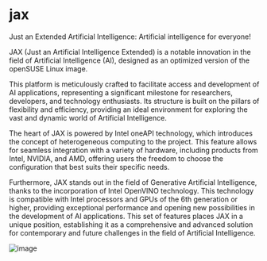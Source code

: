 # jax
Just an Extended Artificial Intelligence: Artificial intelligence for everyone!

JAX (Just an Artificial Intelligence Extended) is a notable innovation in the field of Artificial Intelligence (AI), designed as an optimized version of the openSUSE Linux image.

This platform is meticulously crafted to facilitate access and development of AI applications, representing a significant milestone for researchers, developers, and technology enthusiasts. Its structure is built on the pillars of flexibility and efficiency, providing an ideal environment for exploring the vast and dynamic world of Artificial Intelligence.

The heart of JAX is powered by Intel oneAPI technology, which introduces the concept of heterogeneous computing to the project. This feature allows for seamless integration with a variety of hardware, including products from Intel, NVIDIA, and AMD, offering users the freedom to choose the configuration that best suits their specific needs. 

Furthermore, JAX stands out in the field of Generative Artificial Intelligence, thanks to the incorporation of Intel OpenVINO technology. This technology is compatible with Intel processors and GPUs of the 6th generation or higher, providing exceptional performance and opening new possibilities in the development of AI applications. This set of features places JAX in a unique position, establishing it as a comprehensive and advanced solution for contemporary and future challenges in the field of Artificial Intelligence.

![image](https://github.com/cabelo/jax/assets/675645/0113db17-98b0-4f3b-9e44-38e8c3ad3376)



